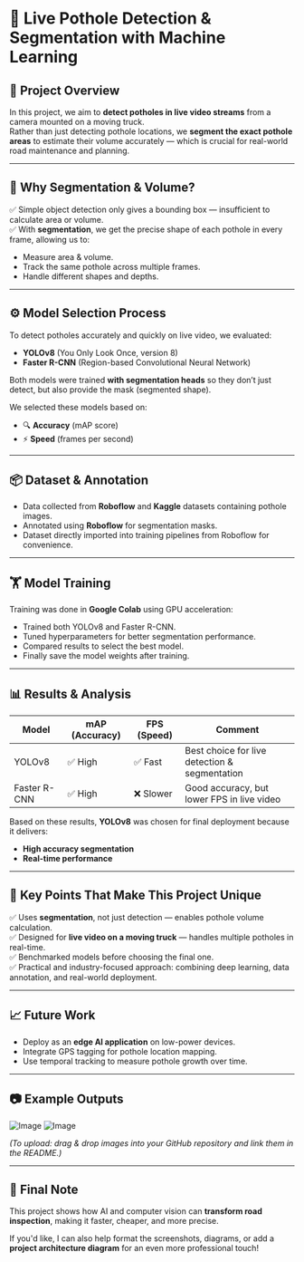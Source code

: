 # 🚀 Live Pothole Detection & Segmentation with Machine Learning

## 📌 Project Overview
In this project, we aim to **detect potholes in live video streams** from a camera mounted on a moving truck.  
Rather than just detecting pothole locations, we **segment the exact pothole areas** to estimate their volume accurately — which is crucial for real-world road maintenance and planning.

---

## 🧠 Why Segmentation & Volume?
✅ Simple object detection only gives a bounding box — insufficient to calculate area or volume.  
✅ With **segmentation**, we get the precise shape of each pothole in every frame, allowing us to:
- Measure area & volume.
- Track the same pothole across multiple frames.
- Handle different shapes and depths.

---

## ⚙️ Model Selection Process
To detect potholes accurately and quickly on live video, we evaluated:
- **YOLOv8** (You Only Look Once, version 8)  
- **Faster R-CNN** (Region-based Convolutional Neural Network)

Both models were trained **with segmentation heads** so they don’t just detect, but also provide the mask (segmented shape).

We selected these models based on:
- 🔍 **Accuracy** (mAP score)
- ⚡ **Speed** (frames per second)

---

## 📦 Dataset & Annotation
- Data collected from **Roboflow** and **Kaggle** datasets containing pothole images.
- Annotated using **Roboflow** for segmentation masks.
- Dataset directly imported into training pipelines from Roboflow for convenience.

---

## 🏋️ Model Training
Training was done in **Google Colab** using GPU acceleration:
- Trained both YOLOv8 and Faster R-CNN.
- Tuned hyperparameters for better segmentation performance.
- Compared results to select the best model.
- Finally save the model weights after training.

---

## 📊 Results & Analysis
| Model        | mAP (Accuracy) | FPS (Speed) | Comment                                         |
| ------------ | -------------- | ----------- | ----------------------------------------------- |
| YOLOv8       | ✅ High        | ✅ Fast     | Best choice for live detection & segmentation  |
| Faster R-CNN | ✅ High        | ❌ Slower   | Good accuracy, but lower FPS in live video     |

Based on these results, **YOLOv8** was chosen for final deployment because it delivers:
- **High accuracy segmentation**
- **Real-time performance**

---

## 🧩 Key Points That Make This Project Unique
✅ Uses **segmentation**, not just detection — enables pothole volume calculation.  
✅ Designed for **live video on a moving truck** — handles multiple potholes in real-time.  
✅ Benchmarked models before choosing the final one.  
✅ Practical and industry-focused approach: combining deep learning, data annotation, and real-world deployment.

---

## 📈 Future Work
- Deploy as an **edge AI application** on low-power devices.
- Integrate GPS tagging for pothole location mapping.
- Use temporal tracking to measure pothole growth over time.

---

## 📷 Example Outputs
![Image](https://github.com/user-attachments/assets/7af2c41c-2bc3-44b9-ac93-d59426ac0047)
![Image](https://github.com/user-attachments/assets/1a1950fb-7ce5-485b-bb3e-38a8e5ae619c)

*(To upload: drag & drop images into your GitHub repository and link them in the README.)*

---

## 🙌 Final Note
This project shows how AI and computer vision can **transform road inspection**, making it faster, cheaper, and more precise.

If you'd like, I can also help format the screenshots, diagrams, or add a **project architecture diagram** for an even more professional touch!
